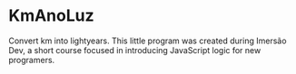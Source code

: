 # KmAnoLuz
 Convert km into lightyears. This little program was created during Imersão Dev, a short course focused in introducing JavaScript logic for new programers.
